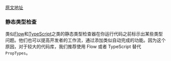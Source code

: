 [原文地址](https://reactjs.org/docs/static-type-checking.html)
### 静态类型检查

类似[Flow]()和[TypeScript]()之类的静态类型检查器在你运行代码之前标示出某些类型问题。他们也可以提高开发者的工作流，通过添加类似自动完成的功能。因为这个原因，对于较大的代码库，我们推荐使用 Flow 或者 TypeScript 替代`PropTypes`。

